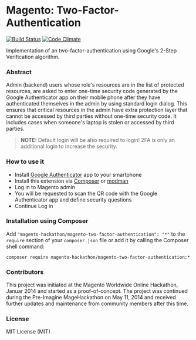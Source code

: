 Magento: Two-Factor-Authentication
=====================
[![Build Status](https://travis-ci.org/magento-hackathon/Magento-Two-factor-Authentication.svg?branch=master)](https://travis-ci.org/magento-hackathon/Magento-Two-factor-Authentication) [![Code Climate](https://codeclimate.com/github/magento-hackathon/Magento-Two-factor-Authentication/badges/gpa.svg)](https://codeclimate.com/github/magento-hackathon/Magento-Two-factor-Authentication)

Implementation of an two-factor-authentication using Google's 2-Step Verification algorithm.

### Abstract

Admin (backend) users whose role's resources are in the list of protected resources,
are asked to enter one-time security code generated by the Google Authenticator app on their mobile phone after
they have authenticated themselves in the admin by using standard login dialog.
This ensures that critical resources in the admin have extra protection layer that cannot be accessed
by third parties without one-time security code. It includes cases when someone's laptop is stolen or accessed
by third parties.

> **NOTE:**
> Default login will be also required to login!
> 2FA is only an additional login to increase the security.

### How to use it

- Install [Google Authenticator](https://support.google.com/accounts/answer/1066447?hl=de) app to your smartphone
- Install this extension via [Composer](https://getcomposer.org/) or [modman](https://github.com/colinmollenhour/modman)
- Log in to Magento admin
- You will be requested to scan the QR code with the Google Authenticator app and define security questions
- Continue Log in

### Installation using Composer

Add `"magento-hackathon/magento-two-factor-authentication": "*"` to the `require` section of your `composer.json` file or
add it by calling the Composer shell command:

    composer require magento-hackathon/magento-two-factor-authentication:*

### Contributors

This project was initiated at the Magento Worldwide Online Hackathon, Januar 2014 and started as a proof-of-concept. The project was continued during the Pre-Imagine MageHackathon on May 11, 2014 and received further updates and maintenance from community members after this time.

### License

MIT License (MIT)
